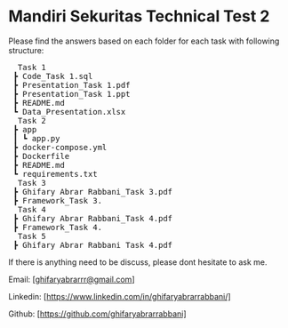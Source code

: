# Mandiri Sekuritas Technical Test 2

Please find the answers based on each folder for each task with following structure:
<pre>
  Task 1
 ┣ Code_Task 1.sql
 ┣ Presentation_Task 1.pdf
 ┣ Presentation_Task 1.ppt
 ┣ README.md
 ┗ Data_Presentation.xlsx
  Task 2
 ┣ app
 ┃ ┗ app.py
 ┣ docker-compose.yml
 ┣ Dockerfile
 ┣ README.md
 ┗ requirements.txt
  Task 3
 ┣ Ghifary Abrar Rabbani_Task 3.pdf
 ┣ Framework_Task 3.
  Task 4
 ┣ Ghifary Abrar Rabbani_Task 4.pdf
 ┣ Framework_Task 4.  
  Task 5
 ┣ Ghifary Abrar Rabbani_Task 4.pdf
</pre>

If there is anything need to be discuss, please dont hesitate to ask me.

Email: [ghifaryabrarrr@gmail.com]

Linkedin: [https://www.linkedin.com/in/ghifaryabrarrabbani/]

Github: [https://github.com/ghifaryabrarrabbani]
